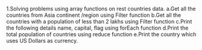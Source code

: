 1.Solving problems using array functions on rest countries data.
  a.Get all the countries from Asia continent /region using Filter function
  b.Get all the countries with a population of less than 2 lakhs using Filter function
  c.Print the following details name, capital, flag using forEach function
  d.Print the total population of countries using reduce function
  e.Print the country which uses US Dollars as currency.
